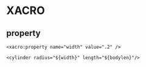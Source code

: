 # XACRO

## property
```
<xacro:property name="width" value=".2" />

<cylinder radius="${width}" length="${bodylen}"/>
```
